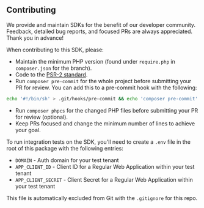 ## Contributing

We provide and maintain SDKs for the benefit of our developer community. Feedback, detailed bug reports, and focused PRs are always appreciated. Thank you in advance!

When contributing to this SDK, please:

- Maintain the minimum PHP version (found under `require.php` in `composer.json` for the branch).
- Code to the [PSR-2 standard](https://github.com/php-fig/fig-standards/blob/master/accepted/PSR-2-coding-style-guide.md).
- Run `composer pre-commit` for the whole project before submitting your PR for review. You can add this to a pre-commit hook with the following:

```bash
echo '#!/bin/sh' > .git/hooks/pre-commit && echo 'composer pre-commit' >> .git/hooks/pre-commit
```

- Run `composer phpcs` for the changed PHP files before submitting your PR for review (optional). 
- Keep PRs focused and change the minimum number of lines to achieve your goal.

To run integration tests on the SDK, you'll need to create a `.env` file in the root of this package with the following entries:

- `DOMAIN` - Auth domain for your test tenant
- `APP_CLIENT_ID` - Client ID for a Regular Web Application within your test tenant
- `APP_CLIENT_SECRET` - Client Secret for a Regular Web Application within your test tenant

This file is automatically excluded from Git with the `.gitignore` for this repo.
